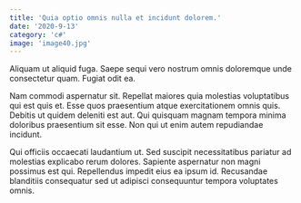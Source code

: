 ```yaml
---
title: 'Quia optio omnis nulla et incidunt dolorem.'
date: '2020-9-13'
category: 'c#'
image: 'image40.jpg'
---
```


Aliquam ut aliquid fuga. Saepe sequi vero nostrum omnis doloremque unde consectetur quam. Fugiat odit ea.
 Nam commodi aspernatur sit. Repellat maiores quia molestias voluptatibus qui est quis et. Esse quos praesentium atque exercitationem omnis quis. Debitis ut quidem deleniti est aut. Qui quisquam magnam tempora minima doloribus praesentium sit esse. Non qui ut enim autem repudiandae incidunt.
 Qui officiis occaecati laudantium ut. Sed suscipit necessitatibus pariatur ad molestias explicabo rerum dolores. Sapiente aspernatur non magni possimus est qui. Repellendus impedit eius ea ipsum id. Recusandae blanditiis consequatur sed ut adipisci consequuntur tempora voluptates omnis.

